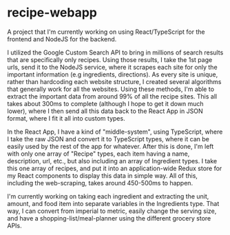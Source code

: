 # recipe-webapp
A project that I'm currently working on using React/TypeScript for the frontend and NodeJS for the backend. 

I utilized the Google Custom Search API to bring in millions of search results that are specifically only recipes. Using those results, I take the 1st page urls, send it to the NodeJS service, where it scrapes each site for only the important information (e.g ingredients, directions). As every site is unique, rather than hardcoding each website structure, I created several algorithms that generally work for all the websites. Using these methods, I'm able to extract the important data from around 99% of all the recipe sites. This all takes about 300ms to complete (although I hope to get it down much lower), where I then send all this data back to the React App in JSON format, where I fit it all into custom types. 

In the React App, I have a kind of "middle-system", using TypeScript, where I take the raw JSON and convert it to TypeScript types, where it can be easily used by the rest of the app for whatever. After this is done, I'm left with only one array of "Recipe" types, each item having a name, description, url, etc., but also including an array of Ingredient types. I take this one array of recipes, and put it into an application-wide Redux store for my React components to display this data in simple way. All of this, including the web-scraping, takes around 450-500ms to happen. 

I'm currently working on taking each ingredient and extracting the unit, amount, and food item into separate variables in the Ingredients type. That way, I can convert from imperial to metric, easily change the serving size, and have a shopping-list/meal-planner using the different grocery store APIs. 

